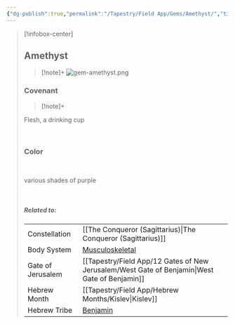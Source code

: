 ```yaml
---
{"dg-publish":true,"permalink":"/Tapestry/Field App/Gems/Amethyst/","title":"Amethyst","tags":["covenants/gems/"],"dgHomeLink":true,"dgEnableSearch":true}
---
```


> [!infobox-center] 
> ## Amethyst
> > [!note]+
> ![gem-amethyst.png](/img/user/File%20Vault/Field%20App/gems/gem-amethyst.png)
>  ### Covenant
>> [!note]+ 
>  <p class="note first">Flesh, a drinking cup</p>
>  <br>
> 
>  ### Color
>  <br>
><p class="note first"> various shades of purple </p><br>
> 
> ##### Related to:
> <p class="note first" p style="margin-bottom: 16px;">
><p class="note third">
>
> |             |        |
> | --- | --- |
> | Constellation | [[The Conqueror (Sagittarius)\|The Conqueror (Sagittarius)]]                              |
> | Body System    | <a href="musculoskeletal system" data-href="musculoskeletal system" class="internal-link">Musculoskeletal</a> |
> | Gate of Jerusalem  | [[Tapestry/Field App/12 Gates of New Jerusalem/West Gate of Benjamin\|West Gate of Benjamin]]                                         |
> |   Hebrew Month   | [[Tapestry/Field App/Hebrew Months/Kislev\|Kislev]]                                  |
> | Hebrew Tribe | <a href="Tribe of Benjamin" data-href="Tribe of Benjamin" class="internal-link">Benjamin</a>